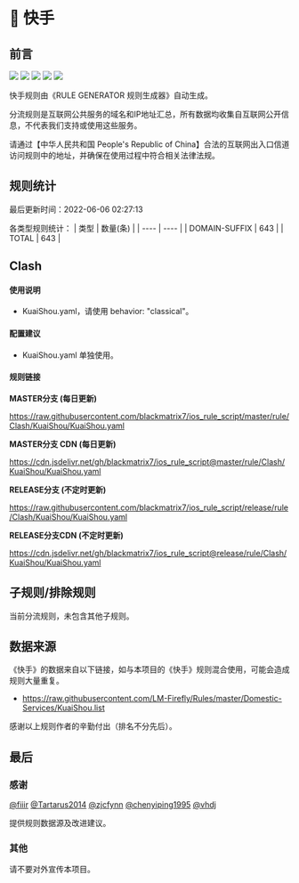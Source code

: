 # 🧸 快手

## 前言

![](https://shields.io/badge/-移除重复规则-ff69b4) ![](https://shields.io/badge/-DOMAIN与DOMAIN--SUFFIX合并-green) ![](https://shields.io/badge/-DOMAIN--SUFFIX间合并-critical) ![](https://shields.io/badge/-DOMAIN--SUFFIX与DOMAIN--KEYWORD合并-blue) ![](https://shields.io/badge/-IP--CIDR(6)合并-blueviolet) 

快手规则由《RULE GENERATOR 规则生成器》自动生成。

分流规则是互联网公共服务的域名和IP地址汇总，所有数据均收集自互联网公开信息，不代表我们支持或使用这些服务。

请通过【中华人民共和国 People's Republic of China】合法的互联网出入口信道访问规则中的地址，并确保在使用过程中符合相关法律法规。

## 规则统计

最后更新时间：2022-06-06 02:27:13

各类型规则统计：
| 类型 | 数量(条)  | 
| ---- | ----  |
| DOMAIN-SUFFIX | 643  | 
| TOTAL | 643  | 


## Clash 

#### 使用说明
- KuaiShou.yaml，请使用 behavior: "classical"。

#### 配置建议
- KuaiShou.yaml 单独使用。

#### 规则链接
**MASTER分支 (每日更新)**

https://raw.githubusercontent.com/blackmatrix7/ios_rule_script/master/rule/Clash/KuaiShou/KuaiShou.yaml

**MASTER分支 CDN (每日更新)**

https://cdn.jsdelivr.net/gh/blackmatrix7/ios_rule_script@master/rule/Clash/KuaiShou/KuaiShou.yaml

**RELEASE分支 (不定时更新)**

https://raw.githubusercontent.com/blackmatrix7/ios_rule_script/release/rule/Clash/KuaiShou/KuaiShou.yaml

**RELEASE分支CDN (不定时更新)**

https://cdn.jsdelivr.net/gh/blackmatrix7/ios_rule_script@release/rule/Clash/KuaiShou/KuaiShou.yaml

## 子规则/排除规则


当前分流规则，未包含其他子规则。

## 数据来源

《快手》的数据来自以下链接，如与本项目的《快手》规则混合使用，可能会造成规则大量重复。

- https://raw.githubusercontent.com/LM-Firefly/Rules/master/Domestic-Services/KuaiShou.list


感谢以上规则作者的辛勤付出（排名不分先后）。

## 最后

### 感谢

[@fiiir](https://github.com/fiiir) [@Tartarus2014](https://github.com/Tartarus2014) [@zjcfynn](https://github.com/zjcfynn) [@chenyiping1995](https://github.com/chenyiping1995) [@vhdj](https://github.com/vhdj)

提供规则数据源及改进建议。

### 其他

请不要对外宣传本项目。
